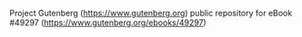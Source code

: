 Project Gutenberg (https://www.gutenberg.org) public repository for eBook #49297 (https://www.gutenberg.org/ebooks/49297)
